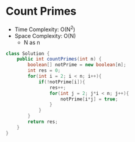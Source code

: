 # Count Primes

- Time Complexity: O(N<sup>2</sup>)
- Space Complexity: O(N)
  - N as n

```java
class Solution {
    public int countPrimes(int n) {
        boolean[] notPrime = new boolean[n];
        int res = 0;
        for(int i = 2; i < n; i++){
            if(!notPrime[i]){
                res++;
                for(int j = 2; j*i < n; j++){
                    notPrime[i*j] = true;
                }
            }
        }
        return res;
    }
}
```
